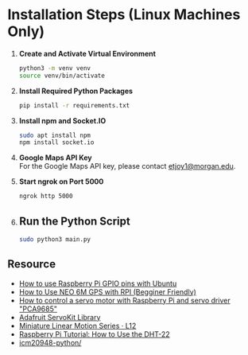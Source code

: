 # Installation Steps (Linux Machines Only)  
1. **Create and Activate Virtual Environment**  
      ```bash
      python3 -m venv venv
      source venv/bin/activate
      ```

2. **Install Required Python Packages**  
    ```bash
    pip install -r requirements.txt
    ```

3. **Install npm and Socket.IO**  
    ```bash
    sudo apt install npm
    npm install socket.io
    ```

4. **Google Maps API Key**  
    For the Google Maps API key, please contact [etjoy1@morgan.edu](mailto:etjoy1@morgan.edu).

5. **Start ngrok on Port 5000**  
    ```bash
    ngrok http 5000
    ```

6. ## Run the Python Script
    ```bash
    sudo python3 main.py
    ```

## Resource
- [How to use Raspberry Pi GPIO pins with Ubuntu](https://ubuntu.com/tutorials/gpio-on-raspberry-pi)
- [How to Use NEO 6M GPS with RPI (Begginer Friendly)](https://www.geekering.com/categories/embedded-sytems/raspberry-pi/rubenmarques/how-to-use-neo-6m-gps-with-rpi-begginer-friendly/)
- [How to control a servo motor with Raspberry Pi and servo driver "PCA9685"](https://python-academia.com/en/raspberrypi-pca9685-servo/)
- [Adafruit ServoKit Library](https://docs.circuitpython.org/projects/servokit/en/latest/)
- [Miniature Linear Motion Series · L12](https://www.actuonix.com/assets/images/datasheets/ActuonixL12Datasheet.pdf)
- [Raspberry Pi Tutorial: How to Use the DHT-22](https://www.instructables.com/Raspberry-Pi-Tutorial-How-to-Use-the-DHT-22/)
- [icm20948-python/](https://github.com/pimoroni/icm20948-python/tree/main)